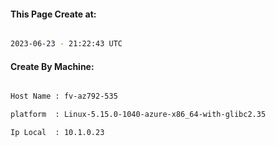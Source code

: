 
   
#### This Page Create at:

```bash

2023-06-23 - 21:22:43 UTC

```

#### Create By Machine:

```bash

Host Name : fv-az792-535

platform  : Linux-5.15.0-1040-azure-x86_64-with-glibc2.35

Ip Local  : 10.1.0.23

```

